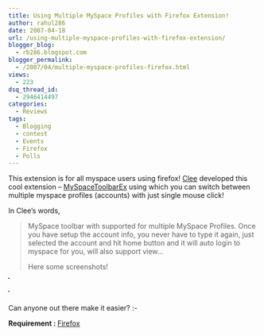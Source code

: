 ```yaml
---
title: Using Multiple MySpace Profiles with Firefox Extension!
author: rahul286
date: 2007-04-18
url: /using-multiple-myspace-profiles-with-firefox-extension/
blogger_blog:
  - rb286.blogspot.com
blogger_permalink:
  - /2007/04/multiple-myspace-profiles-firefox.html
views:
  - 223
dsq_thread_id:
  - 2946414497
categories:
  - Reviews
tags:
  - Blogging
  - contest
  - Events
  - Firefox
  - Polls
---
```

This extension is for all myspace users using firefox! <a href="https://addons.mozilla.org/en-US/firefox/user/33343" onclick="_gaq.push(['_trackEvent', 'outbound-article', 'https://addons.mozilla.org/en-US/firefox/user/33343', 'Clee']);" >Clee</a> developed this cool extension &#8211; <a href="https://addons.mozilla.org/en-US/firefox/addon/3191" onclick="_gaq.push(['_trackEvent', 'outbound-article', 'https://addons.mozilla.org/en-US/firefox/addon/3191', 'MySpaceToolbarEx']);" >MySpaceToolbarEx</a> using which you can switch between multiple myspace profiles (accounts) with just single mouse click!

In Clee&#8217;s words,  


> MySpace toolbar with supported for multiple MySpace Profiles. Once you have setup the account info, you never have to type it again, just selected the account and hit home button and it will auto login to myspace for you, will also support view&#8230;</p>
Here some screenshots!

<a href="https://addons.mozilla.org/en-US/firefox/images/preview/3191/2" onclick="_gaq.push(['_trackEvent', 'outbound-article', 'https://addons.mozilla.org/en-US/firefox/images/preview/3191/2', '']);" ><img style="margin: 0px auto 10px;text-align: center;cursor: pointer" src="https://addons.mozilla.org/en-US/firefox/images/preview/3191/2" alt="" border="1" /></a>

<a href="https://addons.mozilla.org/en-US/firefox/images/preview/3191/1" onclick="_gaq.push(['_trackEvent', 'outbound-article', 'https://addons.mozilla.org/en-US/firefox/images/preview/3191/1', '']);" ><img style="margin: 0px auto 10px;text-align: center;cursor: pointer" src="https://addons.mozilla.org/en-US/firefox/images/preview/3191/1" alt="" border="1" /></a>

Can anyone out there make it easier? <img src="http://devilsworkshop.org/wp-includes/images/smilies/simple-smile.png" alt=":-)" class="wp-smiley" style="height: 1em; max-height: 1em;" />

<span style="font-weight: bold">Requirement : </span><a href="http://www.spreadfirefox.com/node&id=199011&t=1" onclick="_gaq.push(['_trackEvent', 'outbound-article', 'http://www.spreadfirefox.com/node&id=199011&t=1', 'Firefox']);" >Firefox</a>
